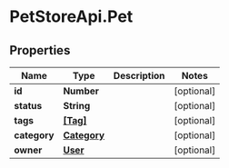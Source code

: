 # PetStoreApi.Pet

## Properties

Name | Type | Description | Notes
------------ | ------------- | ------------- | -------------
**id** | **Number** |  | [optional] 
**status** | **String** |  | [optional] 
**tags** | [**[Tag]**](Tag.md) |  | [optional] 
**category** | [**Category**](.md) |  | [optional] 
**owner** | [**User**](.md) |  | [optional] 


